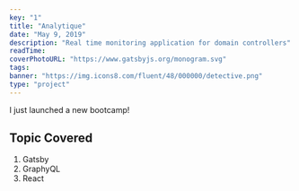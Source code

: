 ```yaml
---
key: "1"
title: "Analytique"
date: "May 9, 2019"
description: "Real time monitoring application for domain controllers"
readTime:
coverPhotoURL: "https://www.gatsbyjs.org/monogram.svg"
tags:
banner: "https://img.icons8.com/fluent/48/000000/detective.png"
type: "project"
---
```


I just launched a new bootcamp!

## Topic Covered

1. Gatsby
2. GraphyQL
3. React
